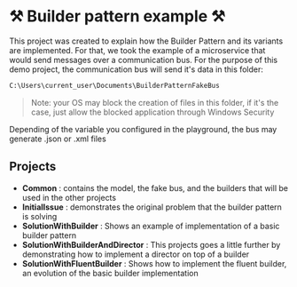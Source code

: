 # ⚒️ Builder pattern example ⚒️ 

This project was created to explain how the Builder Pattern and its variants are implemented. For that, we took the example of a microservice
that would send messages over a communication bus. For the purpose of this demo project, the communication bus will send it's data in this folder:

```sh
C:\Users\current_user\Documents\BuilderPatternFakeBus
```

> Note: your OS may block the creation of files in this folder, if it's the case, just allow the blocked application through Windows Security 

Depending of the variable you configured in the playground, the bus may generate .json or .xml files

## Projects
- **Common** : contains the model, the fake bus, and the builders that will be used in the other projects
- **InitialIssue** : demonstrates the original problem that the builder pattern is solving
- **SolutionWithBuilder** : Shows an example of implementation of a basic builder pattern
- **SolutionWithBuilderAndDirector** : This projects goes a little further by demonstrating how to implement a director on top of a builder
- **SolutionWithFluentBuilder** : Shows how to implement the fluent builder, an evolution of the basic builder implementation


